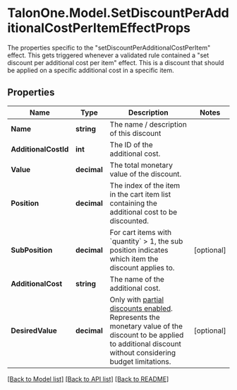 # TalonOne.Model.SetDiscountPerAdditionalCostPerItemEffectProps
The properties specific to the \"setDiscountPerAdditionalCostPerItem\" effect. This gets triggered whenever a validated rule contained a \"set discount per additional cost per item\" effect. This is a discount that should be applied on a specific additional cost in a specific item.
## Properties

Name | Type | Description | Notes
------------ | ------------- | ------------- | -------------
**Name** | **string** | The name / description of this discount | 
**AdditionalCostId** | **int** | The ID of the additional cost. | 
**Value** | **decimal** | The total monetary value of the discount. | 
**Position** | **decimal** | The index of the item in the cart item list containing the additional cost to be discounted. | 
**SubPosition** | **decimal** | For cart items with &#x60;quantity&#x60; &gt; 1, the sub position indicates which item the discount applies to.  | [optional] 
**AdditionalCost** | **string** | The name of the additional cost. | 
**DesiredValue** | **decimal** | Only with [partial discounts enabled](https://docs.talon.one/docs/product/campaigns/campaign-evaluation/#partial-discounts). Represents the monetary value of the discount to be applied to additional discount without considering budget limitations.  | [optional] 

[[Back to Model list]](../README.md#documentation-for-models) [[Back to API list]](../README.md#documentation-for-api-endpoints) [[Back to README]](../README.md)


